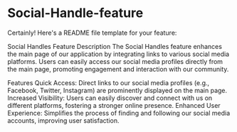 # Social-Handle-feature


Certainly! Here's a README file template for your feature:

Social Handles Feature
Description
The Social Handles feature enhances the main page of our application by integrating links to various social media platforms. Users can easily access our social media profiles directly from the main page, promoting engagement and interaction with our community.

Features
Quick Access: Direct links to our social media profiles (e.g., Facebook, Twitter, Instagram) are prominently displayed on the main page.
Increased Visibility: Users can easily discover and connect with us on different platforms, fostering a stronger online presence.
Enhanced User Experience: Simplifies the process of finding and following our social media accounts, improving user satisfaction.
